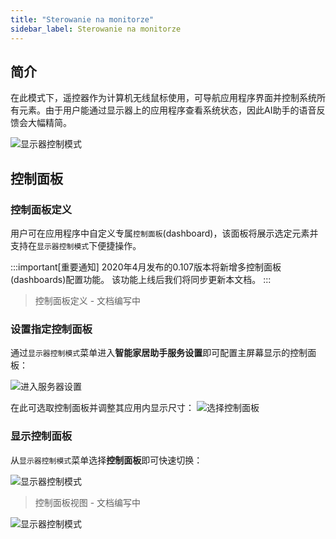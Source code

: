 ```yaml
---
title: "Sterowanie na monitorze"
sidebar_label: Sterowanie na monitorze
---
```


## 简介

在此模式下，遥控器作为计算机无线鼠标使用，可导航应用程序界面并控制系统所有元素。由于用户能通过显示器上的应用程序查看系统状态，因此AI助手的语音反馈会大幅精简。

![显示器控制模式](/img/en/bramka/bramka_start_menu.png)

## 控制面板

### 控制面板定义

用户可在应用程序中自定义专属`控制面板`(dashboard)，该面板将展示选定元素并支持在`显示器控制模式`下便捷操作。

:::important[重要通知]
2020年4月发布的0.107版本将新增多控制面板(dashboards)配置功能。
该功能上线后我们将同步更新本文档。
:::

> 控制面板定义 - 文档编写中

### 设置指定控制面板

通过`显示器控制模式`菜单进入**智能家居助手服务设置**即可配置主屏幕显示的控制面板：

![进入服务器设置](/img/en/bramka/settings_ais_service.png)

在此可选取控制面板并调整其应用内显示尺寸：
![选择控制面板](/img/en/remote/remote_select_dashboard.png)

### 显示控制面板

从`显示器控制模式`菜单选择**控制面板**即可快速切换：

![显示器控制模式](/img/en/remote/remote_go_to_panel.png)

> 控制面板视图 - 文档编写中

![显示器控制模式](/img/en/remote/remote_on_tv_mode.png)